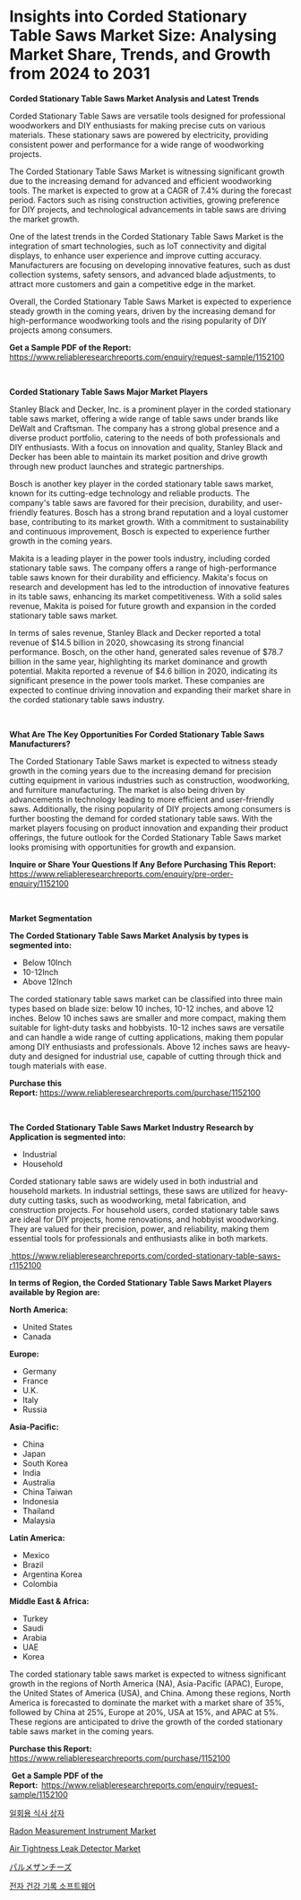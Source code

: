 <p><h1>Insights into Corded Stationary Table Saws Market Size: Analysing Market Share, Trends, and Growth from 2024 to 2031</h1></p><p><strong>Corded Stationary Table Saws Market Analysis and Latest Trends</strong></p>
<p><p>Corded Stationary Table Saws are versatile tools designed for professional woodworkers and DIY enthusiasts for making precise cuts on various materials. These stationary saws are powered by electricity, providing consistent power and performance for a wide range of woodworking projects.</p><p>The Corded Stationary Table Saws Market is witnessing significant growth due to the increasing demand for advanced and efficient woodworking tools. The market is expected to grow at a CAGR of 7.4% during the forecast period. Factors such as rising construction activities, growing preference for DIY projects, and technological advancements in table saws are driving the market growth.</p><p>One of the latest trends in the Corded Stationary Table Saws Market is the integration of smart technologies, such as IoT connectivity and digital displays, to enhance user experience and improve cutting accuracy. Manufacturers are focusing on developing innovative features, such as dust collection systems, safety sensors, and advanced blade adjustments, to attract more customers and gain a competitive edge in the market.</p><p>Overall, the Corded Stationary Table Saws Market is expected to experience steady growth in the coming years, driven by the increasing demand for high-performance woodworking tools and the rising popularity of DIY projects among consumers.</p></p>
<p><strong>Get a Sample PDF of the Report:&nbsp;</strong> <a href="https://www.reliableresearchreports.com/enquiry/request-sample/1152100">https://www.reliableresearchreports.com/enquiry/request-sample/1152100</a></p>
<p>&nbsp;</p>
<p><strong>Corded Stationary Table Saws Major Market Players</strong></p>
<p><p>Stanley Black and Decker, Inc. is a prominent player in the corded stationary table saws market, offering a wide range of table saws under brands like DeWalt and Craftsman. The company has a strong global presence and a diverse product portfolio, catering to the needs of both professionals and DIY enthusiasts. With a focus on innovation and quality, Stanley Black and Decker has been able to maintain its market position and drive growth through new product launches and strategic partnerships.</p><p>Bosch is another key player in the corded stationary table saws market, known for its cutting-edge technology and reliable products. The company's table saws are favored for their precision, durability, and user-friendly features. Bosch has a strong brand reputation and a loyal customer base, contributing to its market growth. With a commitment to sustainability and continuous improvement, Bosch is expected to experience further growth in the coming years.</p><p>Makita is a leading player in the power tools industry, including corded stationary table saws. The company offers a range of high-performance table saws known for their durability and efficiency. Makita's focus on research and development has led to the introduction of innovative features in its table saws, enhancing its market competitiveness. With a solid sales revenue, Makita is poised for future growth and expansion in the corded stationary table saws market.</p><p>In terms of sales revenue, Stanley Black and Decker reported a total revenue of $14.5 billion in 2020, showcasing its strong financial performance. Bosch, on the other hand, generated sales revenue of $78.7 billion in the same year, highlighting its market dominance and growth potential. Makita reported a revenue of $4.6 billion in 2020, indicating its significant presence in the power tools market. These companies are expected to continue driving innovation and expanding their market share in the corded stationary table saws industry.</p></p>
<p>&nbsp;</p>
<p><strong>What Are The Key Opportunities For Corded Stationary Table Saws Manufacturers?</strong></p>
<p><p>The Corded Stationary Table Saws market is expected to witness steady growth in the coming years due to the increasing demand for precision cutting equipment in various industries such as construction, woodworking, and furniture manufacturing. The market is also being driven by advancements in technology leading to more efficient and user-friendly saws. Additionally, the rising popularity of DIY projects among consumers is further boosting the demand for corded stationary table saws. With the market players focusing on product innovation and expanding their product offerings, the future outlook for the Corded Stationary Table Saws market looks promising with opportunities for growth and expansion.</p></p>
<p><strong>Inquire or Share Your Questions If Any Before Purchasing This Report:</strong> <a href="https://www.reliableresearchreports.com/enquiry/pre-order-enquiry/1152100">https://www.reliableresearchreports.com/enquiry/pre-order-enquiry/1152100</a></p>
<p>&nbsp;</p>
<p><strong>Market Segmentation</strong></p>
<p><strong>The Corded Stationary Table Saws Market Analysis by types is segmented into:</strong></p>
<p><ul><li>Below 10Inch</li><li>10-12Inch</li><li>Above 12Inch</li></ul></p>
<p><p>The corded stationary table saws market can be classified into three main types based on blade size: below 10 inches, 10-12 inches, and above 12 inches. Below 10 inches saws are smaller and more compact, making them suitable for light-duty tasks and hobbyists. 10-12 inches saws are versatile and can handle a wide range of cutting applications, making them popular among DIY enthusiasts and professionals. Above 12 inches saws are heavy-duty and designed for industrial use, capable of cutting through thick and tough materials with ease.</p></p>
<p><strong>Purchase this Report:&nbsp;</strong><a href="https://www.reliableresearchreports.com/purchase/1152100">https://www.reliableresearchreports.com/purchase/1152100</a></p>
<p>&nbsp;</p>
<p><strong>The Corded Stationary Table Saws Market Industry Research by Application is segmented into:</strong></p>
<p><ul><li>Industrial</li><li>Household</li></ul></p>
<p><p>Corded stationary table saws are widely used in both industrial and household markets. In industrial settings, these saws are utilized for heavy-duty cutting tasks, such as woodworking, metal fabrication, and construction projects. For household users, corded stationary table saws are ideal for DIY projects, home renovations, and hobbyist woodworking. They are valued for their precision, power, and reliability, making them essential tools for professionals and enthusiasts alike in both markets.</p></p>
<p><a href="https://www.reliableresearchreports.com/corded-stationary-table-saws-r1152100">&nbsp;https://www.reliableresearchreports.com/corded-stationary-table-saws-r1152100</a></p>
<p><strong>In terms of Region, the Corded Stationary Table Saws Market Players available by Region are:</strong></p>
<p>
    <p> <strong> North America: </strong>
        <ul>
            <li>United States</li>
            <li>Canada</li>
        </ul>
        </p> 
    <p> <strong> Europe: </strong>
        <ul>
            <li>Germany</li>
            <li>France</li>
            <li>U.K.</li>
            <li>Italy</li>
            <li>Russia</li>
        </ul>
        </p> 
    <p> <strong> Asia-Pacific: </strong>
        <ul>
            <li>China</li>
            <li>Japan</li>
            <li>South Korea</li>
            <li>India</li>
            <li>Australia</li>
            <li>China Taiwan</li>
            <li>Indonesia</li>
            <li>Thailand</li>
            <li>Malaysia</li>
        </ul>
        </p> 
    <p> <strong> Latin America: </strong>
        <ul>
            <li>Mexico</li>
            <li>Brazil</li>
            <li>Argentina Korea</li>
            <li>Colombia</li>
        </ul>
        </p> 
    <p> <strong> Middle East & Africa: </strong>
        <ul>
            <li>Turkey</li>
            <li>Saudi</li>
            <li>Arabia</li>
            <li>UAE</li>
            <li>Korea</li>
        </ul>
    </p>
    </p>
<p><p>The corded stationary table saws market is expected to witness significant growth in the regions of North America (NA), Asia-Pacific (APAC), Europe, the United States of America (USA), and China. Among these regions, North America is forecasted to dominate the market with a market share of 35%, followed by China at 25%, Europe at 20%, USA at 15%, and APAC at 5%. These regions are anticipated to drive the growth of the corded stationary table saws market in the coming years.</p></p>
<p><strong>Purchase this Report: </strong><a href="https://www.reliableresearchreports.com/purchase/1152100">https://www.reliableresearchreports.com/purchase/1152100</a></p>
<p>&nbsp;<strong>Get a Sample PDF of the Report:&nbsp;&nbsp;</strong><a href="https://www.reliableresearchreports.com/enquiry/request-sample/1152100">https://www.reliableresearchreports.com/enquiry/request-sample/1152100</a></p>
<p><strong></strong></p>
<p><p><a href="https://medium.com/@felipegrrady654556/%ED%8F%90%EA%B8%B0%EB%AC%BC-%EC%8B%9D%EC%82%AC%EC%9A%A9-%EB%B0%95%EC%8A%A4-%EC%8B%9C%EC%9E%A5-%EB%B6%84%EC%84%9D-%EA%B8%80%EB%A1%9C%EB%B2%8C-%EC%82%B0%EC%97%85-%EC%A0%84%EB%A7%9D-%EB%B0%8F-%EC%98%88%EC%B8%A1-2024%EB%85%84%EB%B6%80%ED%84%B0-2031%EB%85%84%EA%B9%8C%EC%A7%80-742fd2283bc8">일회용 식사 상자</a></p><p><a href="https://github.com/timeliteaut/Market-Research-Report-List-2/blob/main/radon-measurement-instrument-market.md">Radon Measurement Instrument Market</a></p><p><a href="https://github.com/seekum/Market-Research-Report-List-2/blob/main/air-tightness-leak-detector-market.md">Air Tightness Leak Detector Market</a></p><p><a href="https://medium.com/@rodhoppe07/%E3%83%91%E3%83%AB%E3%83%A1%E3%82%B6%E3%83%B3%E3%83%81%E3%83%BC%E3%82%BA%E5%B8%82%E5%A0%B4%E3%81%AE%E5%88%86%E6%9E%90-%E3%82%B0%E3%83%AD%E3%83%BC%E3%83%90%E3%83%AB%E7%94%A3%E6%A5%AD%E3%81%AE%E8%A6%8B%E9%80%9A%E3%81%97%E3%81%A8%E4%BA%88%E6%B8%AC-2024%E5%B9%B4%E3%81%8B%E3%82%892031%E5%B9%B4-2bb5f28bd371">パルメザンチーズ</a></p><p><a href="https://medium.com/@constantinvon/%EC%A0%84%EC%9E%90-%EA%B1%B4%EA%B0%95-%EA%B8%B0%EB%A1%9D-%EC%86%8C%ED%94%84%ED%8A%B8%EC%9B%A8%EC%96%B4-%EC%8B%9C%EC%9E%A5-%EB%B3%B4%EA%B3%A0%EC%84%9C%EB%8A%94-%EC%9D%B4-%EC%8B%9C%EC%9E%A5%EC%9D%98-%EC%B5%9C%EC%8B%A0-%ED%8A%B8%EB%A0%8C%EB%93%9C%EC%99%80-%EC%84%B1%EC%9E%A5-%EA%B8%B0%ED%9A%8C%EB%A5%BC-%EB%B3%B4%EC%97%AC%EC%A4%8D%EB%8B%88%EB%8B%A4-97adf4a2991d">전자 건강 기록 소프트웨어</a></p></p>